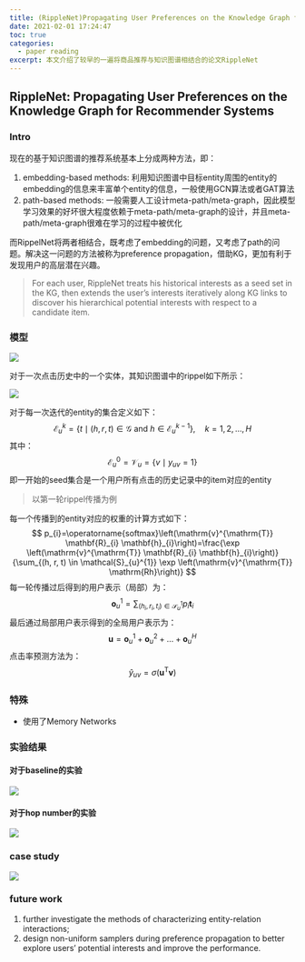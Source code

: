 ```yaml
---
title: (RippleNet)Propagating User Preferences on the Knowledge Graph for Recommender Systems 论文笔记
date: 2021-02-01 17:24:47
toc: true
categories:
  - paper reading
excerpt: 本文介绍了较早的一遍将商品推荐与知识图谱相结合的论文RippleNet
---
```


## RippleNet: Propagating User Preferences on the Knowledge Graph for Recommender Systems

### Intro

现在的基于知识图谱的推荐系统基本上分成两种方法，即：

1. embedding-based methods: 利用知识图谱中目标entity周围的entity的embedding的信息来丰富单个entity的信息，一般使用GCN算法或者GAT算法
2. path-based methods: 一般需要人工设计meta-path/meta-graph，因此模型学习效果的好坏很大程度依赖于meta-path/meta-graph的设计，并且meta-path/meta-graph很难在学习的过程中被优化

而RippelNet将两者相结合，既考虑了embedding的问题，又考虑了path的问题。解决这一问题的方法被称为preference propagation，借助KG，更加有利于发现用户的高层潜在兴趣。

>   For each user, RippleNet treats his historical interests as a seed set in the KG, then extends the user’s interests iteratively along KG links to discover his hierarchical potential interests with respect to a candidate item.

### 模型

![](https://gitblog-1302688916.cos.ap-beijing.myqcloud.com/cs224n/202012/04/215206-491006.png)

对于一次点击历史中的一个实体，其知识图谱中的rippel如下所示：

![](https://gitblog-1302688916.cos.ap-beijing.myqcloud.com/cs224n/202012/04/215346-56410.png)

对于每一次迭代的entity的集合定义如下：
$$
\mathcal{E}_{u}^{k}=\left\{t \mid(h, r, t) \in \mathcal{G} \text { and } h \in \mathcal{E}_{u}^{k-1}\right\}, \quad k=1,2, \ldots, H
$$
其中：
$$
\mathcal{E}_{u}^{0}=\mathcal{V}_{u}=\left\{v \mid y_{u v}=1\right\}
$$
即一开始的seed集合是一个用户所有点击的历史记录中的item对应的entity

>   以第一轮rippel传播为例

每一个传播到的entity对应的权重的计算方式如下：
$$
p_{i}=\operatorname{softmax}\left(\mathrm{v}^{\mathrm{T}} \mathbf{R}_{i} \mathbf{h}_{i}\right)=\frac{\exp \left(\mathrm{v}^{\mathrm{T}} \mathbf{R}_{i} \mathbf{h}_{i}\right)}{\sum_{(h, r, t) \in \mathcal{S}_{u}^{1}} \exp \left(\mathrm{v}^{\mathrm{T}} \mathrm{Rh}\right)}
$$
每一轮传播过后得到的用户表示（局部）为：
$$
\mathbf{o}_{u}^{1}=\sum_{\left(h_{i}, r_{i}, t_{i}\right) \in \mathcal{S}_{u}^{1}} p_{i} \mathbf{t}_{i}
$$
最后通过局部用户表示得到的全局用户表示为：
$$
\mathbf{u}=\mathbf{o}_{u}^{1}+\mathbf{o}_{u}^{2}+\ldots+\mathbf{o}_{u}^{H}
$$
点击率预测方法为：
$$
\hat{y}_{u v}=\sigma\left(\mathbf{u}^{\mathrm{T}} \mathbf{v}\right)
$$

### 特殊

- 使用了Memory Networks

### 实验结果

#### 对于baseline的实验

![](https://gitblog-1302688916.cos.ap-beijing.myqcloud.com/cs224n/202012/04/221542-863577.png)

#### 对于hop number的实验

![](https://gitblog-1302688916.cos.ap-beijing.myqcloud.com/cs224n/202012/04/221629-782447.png)

### case study

![](https://gitblog-1302688916.cos.ap-beijing.myqcloud.com/cs224n/202012/04/222853-559517.png)

### future work

1. further investigate the methods of characterizing entity-relation interactions;
2. design non-uniform samplers during preference propagation to better explore users’ potential interests and improve the performance.